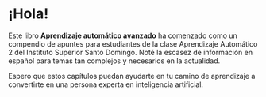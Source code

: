 # ¡Hola! 

Este libro **Aprendizaje automático avanzado** ha comenzado como un compendio de apuntes para estudiantes de la clase Aprendizaje Automático 2 del Instituto Superior Santo Domingo. Noté la escasez de información en español para temas tan complejos y necesarios en la actualidad.

Espero que estos capítulos puedan ayudarte en tu camino de aprendizaje a convertirte en una persona experta en inteligencia artificial.


```{tableofcontents}
```
